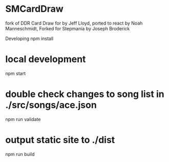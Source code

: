 # SMCardDraw
fork of DDR Card Draw for  by Jeff Lloyd, ported to react by Noah Manneschmidt,
Forked for Stepmania by Joseph Broderick



Developing
npm install

# local development
npm start

# double check changes to song list in ./src/songs/ace.json
npm run validate

# output static site to ./dist
npm run build
